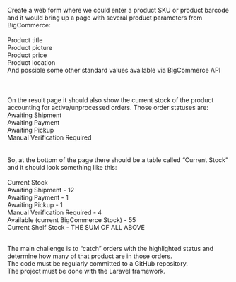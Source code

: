 Create a web form where we could enter a product SKU or product barcode and it would bring up a page with several product parameters from BigCommerce:<br><br>
Product title<br>
Product picture<br>
Product price<br>
Product location<br>
And possible some other standard values available via BigCommerce API<br>
<br><br><br>
On the result page it should also show the current stock of the product accounting for active/unprocessed orders. Those order statuses are: <br>
Awaiting Shipment<br>
Awaiting Payment<br>
Awaiting Pickup<br>
Manual Verification Required<br>
<br><br>
So, at the bottom of the page there should be a table called “Current Stock” and it should look something like this:
<br><br>
Current Stock<br>
Awaiting Shipment - 12<br>
Awaiting Payment - 1<br>
Awaiting Pickup - 1<br>
Manual Verification Required - 4<br>
Available (current BigCommerce Stock) - 55<br>
Current Shelf Stock - THE SUM OF ALL ABOVE<br><br>

The main challenge is to “catch” orders with the highlighted status and determine how many of that product are in those orders.<br>
The code must be regularly committed to a GitHub repository.<br>
The project must be done with the Laravel framework.
